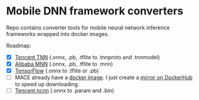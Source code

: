 # Mobile DNN framework converters

Repo contains converter tools for mobile neural network inference frameworks wrapped into docker images.

Roadmap:
- [x] [Tencent TNN](tnn/) (.onnx, .pb, .tflite to .tnnproto and .tnnmodel)
- [x] [Alibaba MNN](mnn/) (.onnx, .pb, .tflite to .mnn)
- [x] [TensorFlow](tf/) (.onnx to .tflite or .pb)
- [ ] MACE already have a [docker image](https://mace.readthedocs.io/en/latest/installation/using_docker.html). I just create a [mirror on DockerHub](https://hub.docker.com/r/gordinmitya/mace) to speed up downloading.
- [ ] [Tencent ncnn](https://github.com/Tencent/ncnn) (.onnx to .param and .bin)
